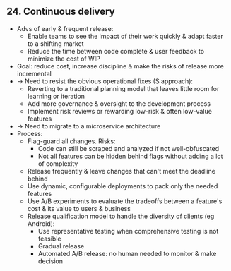 ## 24. Continuous delivery
- Advs of early & frequent release:
  - Enable teams to see the impact of their work quickly & adapt faster to a shifting market
  - Reduce the time between code complete & user feedback to minimize the cost of WIP
- Goal: reduce cost, increase discipline & make the risks of release more incremental
- -> Need to resist the obvious operational fixes (S approach):
  - Reverting to a traditional planning model that leaves little room for learning or iteration
  - Add more governance & oversight to the development process
  - Implement risk reviews or rewarding low-risk & often low-value features
- -> Need to migrate to a microservice architecture
- Process:
  - Flag-guard all changes. Risks:
    - Code can still be scraped and analyzed if not well-obfuscated
    - Not all features can be hidden behind flags without adding a lot of complexity
  - Release frequently & leave changes that can't meet the deadline behind
  - Use dynamic, configurable deployments to pack only the needed features
  - Use A/B experiments to evaluate the tradeoffs between a feature's cost & its value to users & business
  - Release qualification model to handle the diversity of clients (eg Android):
    - Use representative testing when comprehensive testing is not feasible
    - Gradual release
    - Automated A/B release: no human needed to monitor & make decision